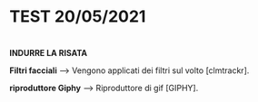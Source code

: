 # TEST 20/05/2021 <h1>
  
**INDURRE LA RISATA**

**Filtri facciali** --> Vengono applicati dei filtri sul volto [clmtrackr].

**riproduttore Giphy** --> Riproduttore di gif [GIPHY].
